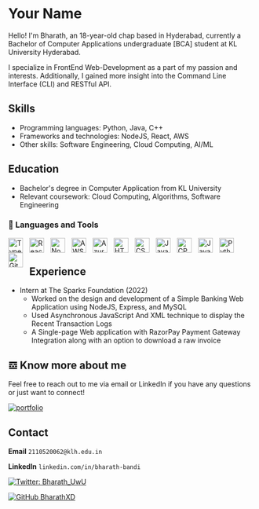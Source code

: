 # Your Name

 Hello! I'm Bharath, an 18-year-old chap based in Hyderabad, currently a Bachelor of Computer Applications undergraduate [BCA] student at KL University Hyderabad.


 I specialize in FrontEnd Web-Development as a part of my passion and interests. Additionally, I gained more insight into the Command Line Interface (CLI) and RESTful API.

## Skills

- Programming languages: Python, Java, C++
- Frameworks and technologies: NodeJS, React, AWS
- Other skills: Software Engineering, Cloud Computing, AI/ML

## Education

- Bachelor's degree in Computer Application from KL University
- Relevant coursework: Cloud Computing, Algorithms, Software Engineering

### 🧰 Languages and Tools

<img align="left" alt="TypeScript" width="30px" style="padding-right:10px;"  src="https://cdn.jsdelivr.net/gh/devicons/devicon/icons/typescript/typescript-original.svg" />
<img align="left" alt="React" width="30px" style="padding-right:10px;"  src="https://cdn.jsdelivr.net/gh/devicons/devicon/icons/react/react-original.svg" />          
<img align="left" alt="NodeJS" width="30px" style="padding-right:10px;"  src="https://cdn.jsdelivr.net/gh/devicons/devicon/icons/nodejs/nodejs-original.svg" />          
<img align="left" alt="AWS" width="30px" style="padding-right:10px;"  src="https://cdn.jsdelivr.net/gh/devicons/devicon/icons/amazonwebservices/amazonwebservices-original-wordmark.svg" />
<img align="left" alt="Azure" width="30px" style="padding-right:10px;"  src="https://cdn.jsdelivr.net/gh/devicons/devicon/icons/azure/azure-original.svg" />                    
<img align="left" alt="HTML5" width="30px" style="padding-right:10px;"  src="https://cdn.jsdelivr.net/gh/devicons/devicon/icons/html5/html5-original.svg" />
<img align="left" alt="CSS3" width="30px" style="padding-right:10px;"  src="https://cdn.jsdelivr.net/gh/devicons/devicon/icons/css3/css3-original.svg" />
<img align="left" alt="JavaScript" width="30px" style="padding-right:10px;"  src="https://cdn.jsdelivr.net/gh/devicons/devicon/icons/javascript/javascript-original.svg" />
<img align="left" alt="CPP" width="30px" style="padding-right:10px;"  src="https://cdn.jsdelivr.net/gh/devicons/devicon/icons/cplusplus/cplusplus-line.svg" />
<img align="left" alt="Java Core" width="30px" style="padding-right:10px;"  src="https://cdn.jsdelivr.net/gh/devicons/devicon/icons/java/java-original.svg" />
<img align="left" alt="Python3" width="30px" style="padding-right:10px;"  src="https://cdn.jsdelivr.net/gh/devicons/devicon/icons/python/python-original.svg" />
<img align="left" alt="Git" width="30px" style="padding-right:10px;"  src="https://cdn.jsdelivr.net/gh/devicons/devicon/icons/git/git-original.svg" />

<br />

#

## Experience

- Intern at The Sparks Foundation (2022)
  - Worked on the design and development of a Simple Banking Web Application using NodeJS, Express, and MySQL
  - Used Asynchronous JavaScript And XML technique to display the Recent Transaction Logs
  - A Single-page Web application with RazorPay Payment Gateway Integration along with an option to download a raw invoice

## 𝌕 Know more about me

Feel free to reach out to me via email or LinkedIn if you have any questions or just want to connect!

[![portfolio](https://img.shields.io/badge/my_portfolio-000?style=for-the-badge&logo=ko-fi&logoColor=white)](https://BharathBandi.me)

## Contact

**Email** `2110520062@klh.edu.in`

**LinkedIn** `linkedin.com/in/bharath-bandi`

[![Twitter: Bharath_UwU](https://img.shields.io/twitter/follow/Bharath_UwU?style=social)](https://twitter.com/bharath_uwu)

[![GitHub BharathXD](https://img.shields.io/github/followers/BharathXD?style=social)](https://github.com/BharathXD)

